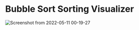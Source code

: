 # Bubble Sort Sorting Visualizer
![Screenshot from 2022-05-11 00-19-27](https://user-images.githubusercontent.com/54229503/167701141-eb430c0c-a2d0-4460-8f7b-417d3128e3d8.png)
